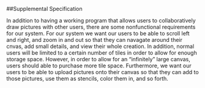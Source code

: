 ##Supplemental Specification

In addition to having a working program that allows users to collaboratively draw pictures with other users, there are some 
nonfunctional requirements for our system. For our system we want our users to be able to scroll left and right, and zoom in 
and out so that they can navagate around their cnvas, add small details, and view their whole creation. In addition, normal 
users will be limited to a certain number of tiles in order to allow for enough storage space. However, in order to allow for 
an “infinitely” large canvas, users should able to purchase more tile space. Furthermore, we want our users to be able to upload
pictures onto their canvas so that they can add to those pictures, use them as stencils, color them in, and so forth.
